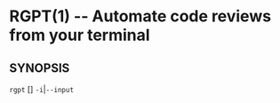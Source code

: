 RGPT(1) -- Automate code reviews from your terminal
===================================================

## SYNOPSIS
`rgpt` [<options>] `-i`|`--input` <diff>
